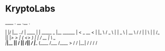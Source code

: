# KryptoLabs
____  .                      __           .__          .

|    |/ |__ ../  |  ____   |    |   _____ _ |__   ______
|      < _  __ <   |  |_ \   /  _ \  |    |   _  \ | __ \ /  /
|    |  \ |  | /_  ||  |_> >  | (  <> ) |    | / __ | _\ \_ \
|____|__ |__|   / ||   /|__|  _/  |____ (____  /___  /____  >
/       /     |__|                         /    /    /     /
